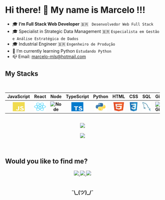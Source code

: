 # Hi there! 🖖 My name is Marcelo !!!

- 🎓  **I’m Full Stack Web Developer** 🇧🇷 ``` Desenvolvedor Web Full Stack``` 
- 🎓  Specialist in Strategic Data Management 🇧🇷 ``` Especialista em Gestão e Análise Estratégica de Dados ```
- 🎓  Industrial Engineer 🇧🇷 ``` Engenheiro de Produção ``` 
- 🌱  I’m currently learning Python ``` Estudando Python ```
- 📪  Email: <a href="mailto:marcelo-mls@hotmail.com">marcelo-mls@hotmail.com</a>

## My Stacks

<div style="display: inline_block" align="center"><br>

<table>
  <tr>
    <th>JavaScript</th>
    <th>React</th>
    <th>Node</th>
    <th>TypeScript</th>
    <th>Python</th>
    <th>HTML</th>
    <th>CSS</th>
    <th>SQL</th>
    <th>Git</th>
    <th>Jest</th>
    <th>Docker</th>
    <th>MongoDB</th>
    <!--
    <th>RTL</th>
    <th>Redux</th>
    <th>Bootstrap</th>
    -->
  </tr>
  <tr>
    <th><img align="center" alt="JavaScript" height="30" width="40" src="https://raw.githubusercontent.com/devicons/devicon/master/icons/javascript/javascript-plain.svg"></th>
    <th><img align="center" alt="React" height="30" width="40" src="https://raw.githubusercontent.com/devicons/devicon/master/icons/react/react-original.svg"></th>
    <th><img align="center" alt="Node" height="30" width="40" src="https://cdn.jsdelivr.net/gh/devicons/devicon/icons/nodejs/nodejs-original.svg"></th>
    <th><img align="center" alt="TypeScript" height="30" width="40" src="https://raw.githubusercontent.com/devicons/devicon/master/icons/typescript/typescript-plain.svg"></th>
    <th><img align="center" alt="Python" height="30" width="40" src="https://raw.githubusercontent.com/devicons/devicon/master/icons/python/python-original.svg"></th>
    <th><img align="center" alt="HTML" height="30" width="40" src="https://raw.githubusercontent.com/devicons/devicon/master/icons/html5/html5-original.svg"></th>
    <th><img align="center" alt="CSS" height="30" width="40" src="https://raw.githubusercontent.com/devicons/devicon/master/icons/css3/css3-original.svg"></th>
    <th><img align="center" alt="SQL" height="30" width="40" src="https://raw.githubusercontent.com/devicons/devicon/master/icons/mysql/mysql-original.svg"></th>
    <th><img align="center" alt="Git" height="30" width="40" src="https://cdn.jsdelivr.net/gh/devicons/devicon/icons/git/git-original.svg"></th>
    <th><img align="center" alt="Jest" height="30" width="40" src="https://cdn.jsdelivr.net/gh/devicons/devicon/icons/jest/jest-plain.svg"></th>
    <th><img align="center" alt="Docker" height="30" width="40" src="https://cdn.jsdelivr.net/gh/devicons/devicon/icons/docker/docker-plain.svg"></th>
    <th><img align="center" alt="Mongo" height="30" width="40" src="https://cdn.jsdelivr.net/gh/devicons/devicon/icons/mongodb/mongodb-original.svg"></th>
    <!--
    <th><img height="36" src="https://testing-library.com/img/octopus-128x128.png"></th>
    <th><img align="center" alt="Redux" height="30" width="40" src="https://cdn.jsdelivr.net/gh/devicons/devicon/icons/redux/redux-original.svg"></th>
    <th><img align="center" alt="Bootstrap" height="30" width="40" src="https://cdn.jsdelivr.net/gh/devicons/devicon/icons/bootstrap/bootstrap-original.svg"></th>
    -->
  </tr>
</table>  
  
<!-- Site para buscar os icones: https://devicon.dev/ -->

</div>

<br>

<div align="center">
  <a href="https://www.linkedin.com/in/marcelo-mls/" target="_blank"> 
  <img height="180em" src="https://github-readme-stats-git-masterrstaa-rickstaa.vercel.app//api?username=marcelo-mls&show_icons=true&theme=dark&include_all_commits=true&count_private=true"/>
    
  <img height="180em" src="https://github-readme-stats-git-masterrstaa-rickstaa.vercel.app//api/top-langs/?username=marcelo-mls&layout=compact&langs_count=7&theme=dark"/></a>
</div>
  
<br>

## Would you like to find me?
 
<div align="center"> 
  <a href="https://www.linkedin.com/in/marcelo-mls/" target="_blank">
    <img src="https://img.shields.io/badge/-LinkedIn-%230077B5?style=for-the-badge&logo=linkedin&logoColor=white" target="_blank">
  </a> 
  <a href="https://letterboxd.com/MarceloMLS/" target="_blank">
    <img src="https://img.shields.io/badge/-Letterboxd-03A61C?style=for-the-badge&logo=audi&logoColor=white" target="_blank">
  </a>
  <a href="mailto:marcelo-mls@hotmail.com" target="_blank">
    <img src="https://img.shields.io/badge/-Email-c14438?style=for-the-badge&logo=Gmail&logoColor=white" target="_blank">
  </a>
  <!--   <a href="https://www.instagram.com/marquesmls/" target="_blank">
<img src="https://img.shields.io/badge/-Instagram-%23E4405F?style=for-the-badge&logo=instagram&logoColor=white" target="_blank">
</a> -->
</div>

<br>
  
<h3 align="center"> ¯\_(ツ)_/¯ </h3>

